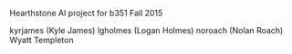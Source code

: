 Hearthstone AI project for b351 Fall 2015

kyrjames (Kyle James)
lgholmes (Logan Holmes)
noroach  (Nolan Roach)
Wyatt Templeton
